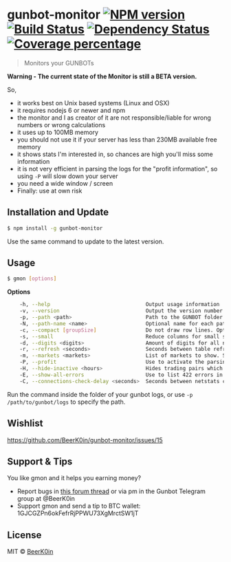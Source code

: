 # gunbot-monitor [![NPM version][npm-image]][npm-url] [![Build Status][travis-image]][travis-url] [![Dependency Status][daviddm-image]][daviddm-url] [![Coverage percentage][coveralls-image]][coveralls-url]
> Monitors your GUNBOTs

**Warning - The current state of the Monitor is still a BETA version.**

So,
- it works best on Unix based systems (Linux and OSX)
- it requires nodejs 6 or newer and npm
- the monitor and I as creator of it are not responsible/liable for wrong numbers or wrong calculations
- it uses up to 100MB memory
- you should not use it if your server has less than 230MB available free memory
- it shows stats I'm interested in, so chances are high you'll miss some information
- it is not very efficient in parsing the logs for the "profit information", so using `-P` will slow down your server
- you need a wide window / screen
- Finally: use at own risk

## Installation and Update

```sh
$ npm install -g gunbot-monitor
```
Use the same command to update to the latest version.

## Usage

```sh
$ gmon [options]
```

**Options**

```sh
    -h, --help                               Output usage information
    -v, --version                            Output the version number
    -p, --path <path>                        Path to the GUNBOT folder. Separate multiple paths with ":" (like: -p /path1:/path2). [Default: current folder]
    -N, --path-name <name>                   Optional name for each path to the GUNBOT folder(s). Separate multiple path names with ":" (like: -N Kraken_Bot:Proxy_Mega_Bot). [Default: No path name]
    -c, --compact [groupSize]                Do not draw row lines. Optional set the number of rows after which a line is drawn. [Default: 0]
    -s, --small                              Reduce columns for small screens
    -d, --digits <digits>                    Amount of digits for all numbers. Min = 0, max = 10. [Default: 4]
    -r, --refresh <seconds>                  Seconds between table refresh. Min = 1, max = 600. [Default: 60]
    -m, --markets <markets>                  List of markets to show. Separate multiple markets with ":" (like: -m poloniex:kraken) [Default: poloniex:kraken:bittrex]
    -P, --profit                             Use to activate the parsing of the profit. THIS WILL SLOW DOWN YOUR SYSTEM!
    -H, --hide-inactive <hours>              Hides trading pairs which last log entry is older than given hours. Min = 1, max = 854400. [Default: 720]
    -E, --show-all-errors                    Use to list 422 errors in the last column.
    -C, --connections-check-delay <seconds>  Seconds between netstats checks. Higher numbers result in more inaccurate statistics but reduce cpu usage. Min = 1, max = 600. [Default: 1]
```

Run the command inside the folder of your gunbot logs, or use `-p /path/to/gunbot/logs` to specify the path.

## Wishlist

https://github.com/BeerK0in/gunbot-monitor/issues/15

## Support & Tips

You like gmon and it helps you earning money?

- Report bugs in [this forum thread](https://gunthy.org/index.php?topic=319.0) or via pm in the Gunbot Telegram group at @BeerK0in
- Support gmon and send a tip to BTC wallet: 1GJCGZPn6okFefrRjPPWU73XgMrctSW1jT

## License

MIT © [BeerK0in](https://github.com/BeerK0in)


[npm-image]: https://badge.fury.io/js/gunbot-monitor.svg
[npm-url]: https://npmjs.org/package/gunbot-monitor
[travis-image]: https://travis-ci.org/BeerK0in/gunbot-monitor.svg?branch=master
[travis-url]: https://travis-ci.org/BeerK0in/gunbot-monitor
[daviddm-image]: https://david-dm.org/BeerK0in/gunbot-monitor.svg?theme=shields.io
[daviddm-url]: https://david-dm.org/BeerK0in/gunbot-monitor
[coveralls-image]: https://coveralls.io/repos/github/BeerK0in/gunbot-monitor/badge.svg?branch=master
[coveralls-url]: https://coveralls.io/github/BeerK0in/gunbot-monitor?branch=master
